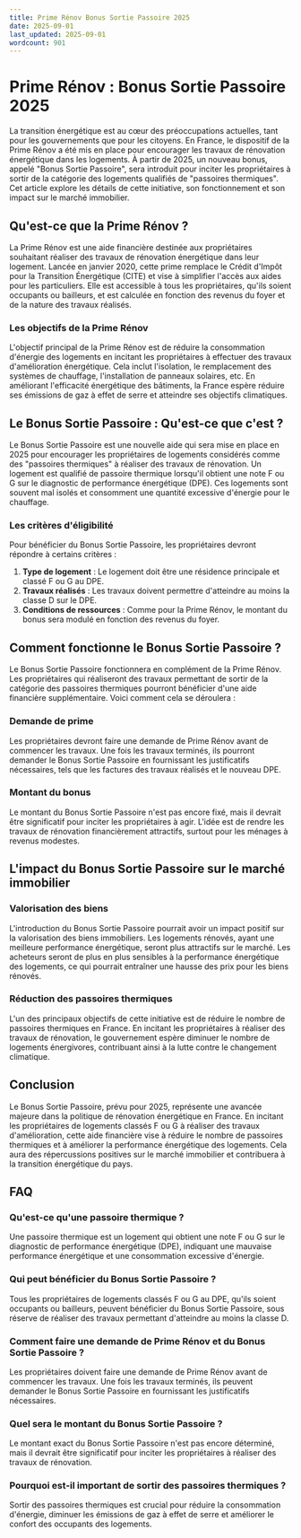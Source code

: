 ```yaml
---
title: Prime Rénov Bonus Sortie Passoire 2025
date: 2025-09-01
last_updated: 2025-09-01
wordcount: 901
---
```


# Prime Rénov : Bonus Sortie Passoire 2025

La transition énergétique est au cœur des préoccupations actuelles, tant pour les gouvernements que pour les citoyens. En France, le dispositif de la Prime Rénov a été mis en place pour encourager les travaux de rénovation énergétique dans les logements. À partir de 2025, un nouveau bonus, appelé "Bonus Sortie Passoire", sera introduit pour inciter les propriétaires à sortir de la catégorie des logements qualifiés de "passoires thermiques". Cet article explore les détails de cette initiative, son fonctionnement et son impact sur le marché immobilier.

## Qu'est-ce que la Prime Rénov ?

La Prime Rénov est une aide financière destinée aux propriétaires souhaitant réaliser des travaux de rénovation énergétique dans leur logement. Lancée en janvier 2020, cette prime remplace le Crédit d'Impôt pour la Transition Énergétique (CITE) et vise à simplifier l'accès aux aides pour les particuliers. Elle est accessible à tous les propriétaires, qu'ils soient occupants ou bailleurs, et est calculée en fonction des revenus du foyer et de la nature des travaux réalisés.

### Les objectifs de la Prime Rénov

L'objectif principal de la Prime Rénov est de réduire la consommation d'énergie des logements en incitant les propriétaires à effectuer des travaux d'amélioration énergétique. Cela inclut l'isolation, le remplacement des systèmes de chauffage, l'installation de panneaux solaires, etc. En améliorant l'efficacité énergétique des bâtiments, la France espère réduire ses émissions de gaz à effet de serre et atteindre ses objectifs climatiques.

## Le Bonus Sortie Passoire : Qu'est-ce que c'est ?

Le Bonus Sortie Passoire est une nouvelle aide qui sera mise en place en 2025 pour encourager les propriétaires de logements considérés comme des "passoires thermiques" à réaliser des travaux de rénovation. Un logement est qualifié de passoire thermique lorsqu'il obtient une note F ou G sur le diagnostic de performance énergétique (DPE). Ces logements sont souvent mal isolés et consomment une quantité excessive d'énergie pour le chauffage.

### Les critères d'éligibilité

Pour bénéficier du Bonus Sortie Passoire, les propriétaires devront répondre à certains critères :

1. **Type de logement** : Le logement doit être une résidence principale et classé F ou G au DPE.
2. **Travaux réalisés** : Les travaux doivent permettre d'atteindre au moins la classe D sur le DPE.
3. **Conditions de ressources** : Comme pour la Prime Rénov, le montant du bonus sera modulé en fonction des revenus du foyer.

## Comment fonctionne le Bonus Sortie Passoire ?

Le Bonus Sortie Passoire fonctionnera en complément de la Prime Rénov. Les propriétaires qui réaliseront des travaux permettant de sortir de la catégorie des passoires thermiques pourront bénéficier d'une aide financière supplémentaire. Voici comment cela se déroulera :

### Demande de prime

Les propriétaires devront faire une demande de Prime Rénov avant de commencer les travaux. Une fois les travaux terminés, ils pourront demander le Bonus Sortie Passoire en fournissant les justificatifs nécessaires, tels que les factures des travaux réalisés et le nouveau DPE.

### Montant du bonus

Le montant du Bonus Sortie Passoire n'est pas encore fixé, mais il devrait être significatif pour inciter les propriétaires à agir. L'idée est de rendre les travaux de rénovation financièrement attractifs, surtout pour les ménages à revenus modestes.

## L'impact du Bonus Sortie Passoire sur le marché immobilier

### Valorisation des biens

L'introduction du Bonus Sortie Passoire pourrait avoir un impact positif sur la valorisation des biens immobiliers. Les logements rénovés, ayant une meilleure performance énergétique, seront plus attractifs sur le marché. Les acheteurs seront de plus en plus sensibles à la performance énergétique des logements, ce qui pourrait entraîner une hausse des prix pour les biens rénovés.

### Réduction des passoires thermiques

L'un des principaux objectifs de cette initiative est de réduire le nombre de passoires thermiques en France. En incitant les propriétaires à réaliser des travaux de rénovation, le gouvernement espère diminuer le nombre de logements énergivores, contribuant ainsi à la lutte contre le changement climatique.

## Conclusion

Le Bonus Sortie Passoire, prévu pour 2025, représente une avancée majeure dans la politique de rénovation énergétique en France. En incitant les propriétaires de logements classés F ou G à réaliser des travaux d'amélioration, cette aide financière vise à réduire le nombre de passoires thermiques et à améliorer la performance énergétique des logements. Cela aura des répercussions positives sur le marché immobilier et contribuera à la transition énergétique du pays.

## FAQ

### Qu'est-ce qu'une passoire thermique ?

Une passoire thermique est un logement qui obtient une note F ou G sur le diagnostic de performance énergétique (DPE), indiquant une mauvaise performance énergétique et une consommation excessive d'énergie.

### Qui peut bénéficier du Bonus Sortie Passoire ?

Tous les propriétaires de logements classés F ou G au DPE, qu'ils soient occupants ou bailleurs, peuvent bénéficier du Bonus Sortie Passoire, sous réserve de réaliser des travaux permettant d'atteindre au moins la classe D.

### Comment faire une demande de Prime Rénov et du Bonus Sortie Passoire ?

Les propriétaires doivent faire une demande de Prime Rénov avant de commencer les travaux. Une fois les travaux terminés, ils peuvent demander le Bonus Sortie Passoire en fournissant les justificatifs nécessaires.

### Quel sera le montant du Bonus Sortie Passoire ?

Le montant exact du Bonus Sortie Passoire n'est pas encore déterminé, mais il devrait être significatif pour inciter les propriétaires à réaliser des travaux de rénovation.

### Pourquoi est-il important de sortir des passoires thermiques ?

Sortir des passoires thermiques est crucial pour réduire la consommation d'énergie, diminuer les émissions de gaz à effet de serre et améliorer le confort des occupants des logements.